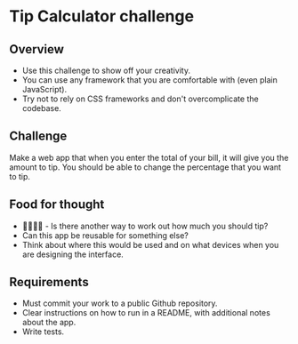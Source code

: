 # Tip Calculator challenge

## Overview

- Use this challenge to show off your creativity.
- You can use any framework that you are comfortable with (even plain JavaScript).
- Try not to rely on CSS frameworks and don't overcomplicate the codebase.

## Challenge

Make a web app that when you enter the total of your bill, it will give you the amount to tip. You should be able to change the percentage that you want to tip.

## Food for thought

- 🙂😊😀😍 - Is there another way to work out how much you should tip?
- Can this app be reusable for something else?
- Think about where this would be used and on what devices when you are designing the interface.

## Requirements 

- Must commit your work to a public Github repository.
- Clear instructions on how to run in a README, with additional notes about the app.
- Write tests.
